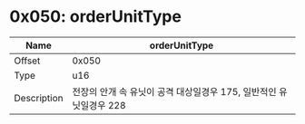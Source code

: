 # 0x050: orderUnitType

| Name | orderUnitType |
| ----| ------------ |
| Offset | 0x050 |
| Type | u16 |
| Description | 전장의 안개 속 유닛이 공격 대상일경우 175, 일반적인 유닛일경우 228 |<br>

